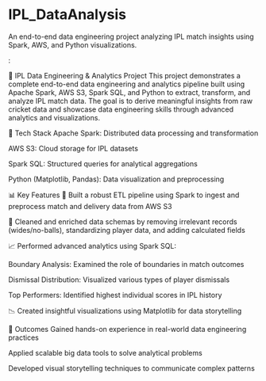 # IPL_DataAnalysis
An end-to-end data engineering project analyzing IPL match insights using Spark, AWS, and Python visualizations.

:

🏏 IPL Data Engineering & Analytics Project
This project demonstrates a complete end-to-end data engineering and analytics pipeline built using Apache Spark, AWS S3, Spark SQL, and Python to extract, transform, and analyze IPL match data. The goal is to derive meaningful insights from raw cricket data and showcase data engineering skills through advanced analytics and visualizations.

🔧 Tech Stack
Apache Spark: Distributed data processing and transformation

AWS S3: Cloud storage for IPL datasets

Spark SQL: Structured queries for analytical aggregations

Python (Matplotlib, Pandas): Data visualization and preprocessing

📊 Key Features
🚀 Built a robust ETL pipeline using Spark to ingest and preprocess match and delivery data from AWS S3

🧹 Cleaned and enriched data schemas by removing irrelevant records (wides/no-balls), standardizing player data, and adding calculated fields

📈 Performed advanced analytics using Spark SQL:

Boundary Analysis: Examined the role of boundaries in match outcomes

Dismissal Distribution: Visualized various types of player dismissals

Top Performers: Identified highest individual scores in IPL history

📉 Created insightful visualizations using Matplotlib for data storytelling

🎯 Outcomes
Gained hands-on experience in real-world data engineering practices

Applied scalable big data tools to solve analytical problems

Developed visual storytelling techniques to communicate complex patterns

